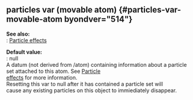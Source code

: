 ## particles var (movable atom) {#particles-var-movable-atom byondver="514"}    
**See also:**    
:   [Particle effects](/%7Bnotes%7D/particles)    
<!-- -->    
**Default value:**    
:   null    
A datum (not derived from /atom) containing information about a particle    
set attached to this atom. See [Particle    
effects](/%7Bnotes%7D/particles) for more information.    
Resetting this var to null after it has contained a particle set will    
cause any existing particles on this object to immiediately disappear.  